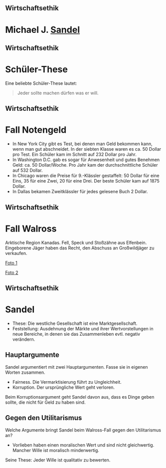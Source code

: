 ## Wirtschaftsethik
# Michael J. [Sandel](https://de.wikipedia.org/wiki/Michael_Sandel#Weblinks)



## Wirtschaftsethik
# Schüler-These
Eine beliebte Schüler-These lautet:

> Jeder sollte machen dürfen was er will.


## Wirtschaftsethik
# Fall Notengeld
* In New York City gibt es Test, bei denen man Geld bekommen kann, wenn man gut abschneidet. In der siebten Klasse waren es ca. 50 Dollar pro Test. Ein Schüler kam im Schnitt auf 232 Dollar pro Jahr.
* In Washington D.C. gab es sogar für Anwesenheit und gutes Benehmen Geld: ca. 50 Dollar/Woche. Pro Jahr kam der durchschnittliche Schüler auf 532 Dollar.
* In Chicago waren die Preise für 9.-Klässler gestaffelt: 50 Dollar für eine Eins, 35 für eine Zwei, 20 für eine Drei. Der beste Schüler kam auf 1875 Dollar.
* In Dallas bekamen Zweitklässler für jedes gelesene Buch 2 Dollar.


## Wirtschaftsethik
# Fall Walross
Arktische Region Kanadas. Fell, Speck und Stoßzähne aus Elfenbein.
Eingeborene Jäger haben das Recht, den Abschuss an Großwildjäger zu verkaufen.

[Foto 1](http://www.spiegel.de/img/0,1020,361549,00.jpg)

[Foto 2](https://cdn.images.express.co.uk/img/dynamic/78/590x/secondary/Walrus-Main-326612.jpg)



## Wirtschaftsethik
# Sandel
* These: Die westliche Gesellschaft ist eine Marktgesellschaft.
* Feststellung: Ausdehnung der Märkte und ihrer Wertvorstellungen in neue Bereiche, in denen sie das Zusammenleben evtl. negativ verändern.

## Hauptargumente
Sandel argumentiert mit zwei Hauptargumenten. Fasse sie in eigenen Worten zusammen. <!-- .element: class="frage" -->

* Fairness. Die Vermarktisierung führt zu Ungleichheit.  <!-- .element: class="fragment " -->
* Korruption. Der ursprüngliche Wert geht verloren. <!-- .element: class="fragment " -->

Beim Korruptionsargument geht Sandel davon aus, dass es Dinge geben sollte, die nicht für Geld zu haben sind.

## Gegen den Utilitarismus

Welche Argumente bringt Sandel beim Walross-Fall gegen den Utilitarismus an? <!-- .element: class="frage" -->

* Vorlieben haben einen moralischen Wert und sind nicht gleichwertig. Mancher Wille ist moralisch minderwertig. <!-- .element: class="fragment " -->

Seine These: Jeder Wille ist qualitativ zu bewerten. <!-- .element: class="fragment " -->
